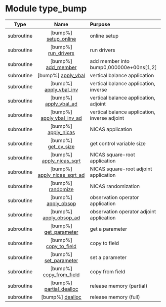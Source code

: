 # Module type_bump

| Type | Name | Purpose |
| :--: | :--: | :---------- |
| subroutine | [bump%] [setup_online](https://github.com/JCSDA/saber/src/saber/bump/type_bump.F90#L78) | online setup |
| subroutine | [bump%] [run_drivers](https://github.com/JCSDA/saber/src/saber/bump/type_bump.F90#L303) | run drivers |
| subroutine | [bump%] [add_member](https://github.com/JCSDA/saber/src/saber/bump/type_bump.F90#L516) | add member into bump0,000000e+00ns[1,2] |
| subroutine | [bump%] [apply_vbal](https://github.com/JCSDA/saber/src/saber/bump/type_bump.F90#L564) | vertical balance application |
| subroutine | [bump%] [apply_vbal_inv](https://github.com/JCSDA/saber/src/saber/bump/type_bump.F90#L602) | vertical balance application, inverse |
| subroutine | [bump%] [apply_vbal_ad](https://github.com/JCSDA/saber/src/saber/bump/type_bump.F90#L640) | vertical balance application, adjoint |
| subroutine | [bump%] [apply_vbal_inv_ad](https://github.com/JCSDA/saber/src/saber/bump/type_bump.F90#L678) | vertical balance application, inverse adjoint |
| subroutine | [bump%] [apply_nicas](https://github.com/JCSDA/saber/src/saber/bump/type_bump.F90#L716) | NICAS application |
| subroutine | [bump%] [get_cv_size](https://github.com/JCSDA/saber/src/saber/bump/type_bump.F90#L764) | get control variable size |
| subroutine | [bump%] [apply_nicas_sqrt](https://github.com/JCSDA/saber/src/saber/bump/type_bump.F90#L787) | NICAS square-root application |
| subroutine | [bump%] [apply_nicas_sqrt_ad](https://github.com/JCSDA/saber/src/saber/bump/type_bump.F90#L834) | NICAS square-root adjoint application |
| subroutine | [bump%] [randomize](https://github.com/JCSDA/saber/src/saber/bump/type_bump.F90#L878) | NICAS randomization |
| subroutine | [bump%] [apply_obsop](https://github.com/JCSDA/saber/src/saber/bump/type_bump.F90#L915) | observation operator application |
| subroutine | [bump%] [apply_obsop_ad](https://github.com/JCSDA/saber/src/saber/bump/type_bump.F90#L944) | observation operator adjoint application |
| subroutine | [bump%] [get_parameter](https://github.com/JCSDA/saber/src/saber/bump/type_bump.F90#L973) | get a parameter |
| subroutine | [bump%] [copy_to_field](https://github.com/JCSDA/saber/src/saber/bump/type_bump.F90#L1029) | copy to field |
| subroutine | [bump%] [set_parameter](https://github.com/JCSDA/saber/src/saber/bump/type_bump.F90#L1180) | set a parameter |
| subroutine | [bump%] [copy_from_field](https://github.com/JCSDA/saber/src/saber/bump/type_bump.F90#L1236) | copy from field |
| subroutine | [bump%] [partial_dealloc](https://github.com/JCSDA/saber/src/saber/bump/type_bump.F90#L1337) | release memory (partial) |
| subroutine | [bump%] [dealloc](https://github.com/JCSDA/saber/src/saber/bump/type_bump.F90#L1364) | release memory (full) |
